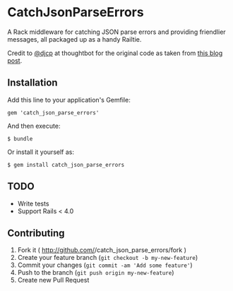 # CatchJsonParseErrors

A Rack middleware for catching JSON parse errors and providing friendlier messages, all packaged up as a handy Railtie.

Credit to [@djcp](https://github.com/djcp) at thoughtbot for the original code as taken from [this blog post](http://robots.thoughtbot.com/catching-json-parse-errors-with-custom-middleware).

## Installation

Add this line to your application's Gemfile:

    gem 'catch_json_parse_errors'

And then execute:

    $ bundle

Or install it yourself as:

    $ gem install catch_json_parse_errors

## TODO

* Write tests
* Support Rails < 4.0

## Contributing

1. Fork it ( http://github.com/<my-github-username>/catch_json_parse_errors/fork )
2. Create your feature branch (`git checkout -b my-new-feature`)
3. Commit your changes (`git commit -am 'Add some feature'`)
4. Push to the branch (`git push origin my-new-feature`)
5. Create new Pull Request
